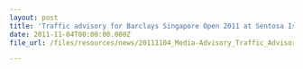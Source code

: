```yaml
---
layout: post
title: 'Traffic advisory for Barclays Singapore Open 2011 at Sentosa Island'
date: 2011-11-04T00:00:00.000Z
file_url: /files/resources/news/20111104_Media-Advisory_Traffic_Advisory_for_Barclays_Singapore_Open_2011_at_Sentosa_Island.pdf

---
```


